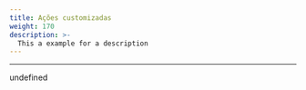 ```yaml
---
title: Ações customizadas
weight: 170
description: >-
  This a example for a description
---
```


---

undefined
